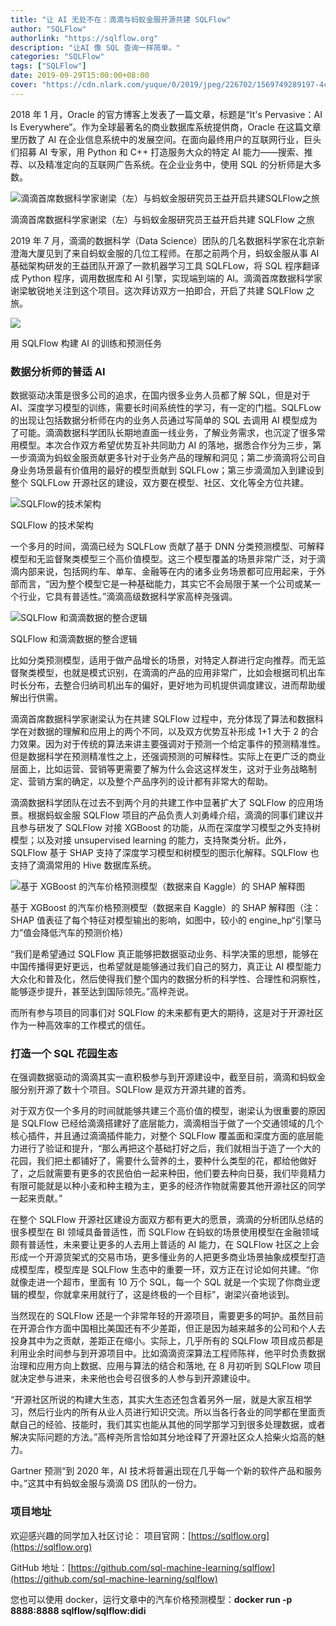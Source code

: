 ```yaml
---
title: "让 AI 无处不在：滴滴与蚂蚁金服开源共建 SQLFlow"
author: "SQLFlow"
authorlink: "https://sqlflow.org"
description: "让AI 像 SQL 查询一样简单。"
categories: "SQLFlow"
tags: ["SQLFlow"]
date: 2019-09-29T15:00:00+08:00
cover: "https://cdn.nlark.com/yuque/0/2019/jpeg/226702/1569749289197-4c3f02bc-28f4-49fe-9499-38c55a2e542d.jpeg"
---
```


2018 年 1 月，Oracle 的官方博客上发表了一篇文章，标题是“It's Pervasive：AI Is Everywhere”。作为全球最著名的商业数据库系统提供商，Oracle 在这篇文章里历数了 AI 在企业信息系统中的发展空间。在面向最终用户的互联网行业，巨头们招募 AI 专家，用 Python 和 C++ 打造服务大众的特定 AI 能力——搜索、推荐、以及精准定向的互联网广告系统。在企业业务中，使用 SQL 的分析师是大多数。

![滴滴首席数据科学家谢梁（左）与蚂蚁金服研究员王益开启共建SQLFlow之旅](https://cdn.nlark.com/yuque/0/2019/png/226702/1569746168256-0021b8db-3680-4ee1-bcfe-bc5f6e98a9ee.png)

滴滴首席数据科学家谢梁（左）与蚂蚁金服研究员王益开启共建 SQLFlow 之旅

2019 年 7 月，滴滴的数据科学（Data Science）团队的几名数据科学家在北京新澄海大厦见到了来自蚂蚁金服的几位工程师。在那之前两个月，蚂蚁金服从事 AI 基础架构研发的王益团队开源了一款机器学习工具 SQLFLow，将 SQL 程序翻译成 Python 程序，调用数据库和 AI 引擎，实现端到端的 AI。滴滴首席数据科学家谢梁敏锐地关注到这个项目。这次拜访双方一拍即合，开启了共建 SQLFlow 之旅。

![](https://cdn.nlark.com/yuque/0/2019/gif/226702/1569745868527-966525c1-7034-4b1a-a428-20645a770e00.gif)

用 SQLFlow 构建 AI 的训练和预测任务

### 数据分析师的普适 AI

数据驱动决策是很多公司的追求，在国内很多业务人员都了解 SQL，但是对于 AI、深度学习模型的训练，需要长时间系统性的学习，有一定的门槛。SQLFLow 的出现让包括数据分析师在内的业务人员通过写简单的 SQL 去调用 AI 模型成为了可能。滴滴数据科学团队长期地直面一线业务，了解业务需求，也沉淀了很多常用模型。本次合作双方希望优势互补共同助力 AI 的落地，据悉合作分为三步，第一步滴滴为蚂蚁金服贡献更多针对于业务产品的理解和洞见；第二步滴滴将公司自身业务场景最有价值用的最好的模型贡献到 SQLFLow；第三步滴滴加入到建设到整个 SQLFLow 开源社区的建设，双方要在模型、社区、文化等全方位共建。

![SQLFlow的技术架构](https://cdn.nlark.com/yuque/0/2019/png/226702/1569746422518-538c9048-9fb9-427f-83c1-1e6d21d4fc7b.png)

SQLFlow 的技术架构

一个多月的时间，滴滴已经为 SQLFLow 贡献了基于 DNN 分类预测模型、可解释模型和无监督聚类模型三个高价值模型。这三个模型覆盖的场景非常广泛，对于滴滴内部来说，包括网约车、单车、金融等在内的诸多业务场景都可应用起来，于外部而言，“因为整个模型它是一种基础能力，其实它不会局限于某一个公司或某一个行业，它具有普适性。”滴滴高级数据科学家高梓尧强调。

![SQLFlow 和滴滴数据的整合逻辑](https://cdn.nlark.com/yuque/0/2019/png/226702/1569746554891-606e4d7c-bc38-4213-8479-6284470708dd.png)

SQLFlow 和滴滴数据的整合逻辑

比如分类预测模型，适用于做产品增长的场景，对特定人群进行定向推荐。而无监督聚类模型，也就是模式识别，在滴滴的产品的应用非常广，比如会根据司机出车时长分布，去整合归纳司机出车的偏好，更好地为司机提供调度建议，进而帮助缓解出行供需。

滴滴首席数据科学家谢梁认为在共建 SQLFlow 过程中，充分体现了算法和数据科学在对数据的理解和应用上的两个不同，以及双方优势互补形成 1+1 大于 2 的合力效果。因为对于传统的算法来讲主要强调对于预测一个给定事件的预测精准性。但是数据科学在预测精准性之上，还强调预测的可解释性。实际上在更广泛的商业层面上，比如运营、营销等更需要了解为什么会这这样发生，这对于业务战略制定、营销方案的确定，以及整个产品序列的设计都有非常大的帮助。

滴滴数据科学团队在过去不到两个月的共建工作中显著扩大了 SQLFlow 的应用场景。根据蚂蚁金服 SQLFlow 项目的产品负责人刘勇峰介绍，滴滴的同事们建议并且参与研发了 SQLFlow 对接 XGBoost 的功能，从而在深度学习模型之外支持树模型；以及对接 unsupervised learning 的能力，支持聚类分析。此外，SQLFlow 基于 SHAP 支持了深度学习模型和树模型的图示化解释。SQLFlow 也支持了滴滴常用的 Hive 数据库系统。

![基于 XGBoost 的汽车价格预测模型（数据来自 Kaggle）的 SHAP 解释图](https://cdn.nlark.com/yuque/0/2019/png/226702/1569746579040-0c76218f-d4a1-4e50-ad94-ca8d781e899e.png)

基于 XGBoost 的汽车价格预测模型（数据来自 Kaggle）的 SHAP 解释图（注：SHAP 值表征了每个特征对模型输出的影响，如图中，较小的 engine_hp“引擎马力”值会降低汽车的预测价格）

“我们是希望通过 SQLFlow 真正能够把数据驱动业务、科学决策的思想，能够在中国传播得更好更远，也希望就是能够通过我们自己的努力，真正让 AI 模型能力大众化和普及化，然后使得我们整个国内的数据分析的科学性、合理性和洞察性，能够逐步提升，甚至达到国际领先。”高梓尧说。

而所有参与项目的同事们对 SQLFlow 的未来都有更大的期待，这是对于开源社区作为一种高效率的工作模式的信任。

### 打造一个 SQL 花园生态

在强调数据驱动的滴滴其实一直积极参与到开源建设中，截至目前，滴滴和蚂蚁金服分别开源了数十个项目。SQLFlow 是双方开源共建的首秀。

对于双方仅一个多月的时间就能够共建三个高价值的模型，谢梁认为很重要的原因是 SQLFlow 已经给滴滴搭建好了底层能力，滴滴相当于做了一个交通领域的几个核心插件，并且通过滴滴插件能力，对整个 SQLFlow 覆盖面和深度方面的底层能力进行了验证和提升，“那么再把这个基础打好之后，我们就相当于造了一个大的花园，我们把土都铺好了，需要什么营养的土，要种什么类型的花，都给他做好了，之后就需要有更多的农民伯伯一起来种田，他们要去种向日葵，我们毕竟精力有限可能就是以种小麦和种主粮为主，更多的经济作物就需要其他开源社区的同学一起来贡献。”

在整个 SQLFlow 开源社区建设方面双方都有更大的愿景，滴滴的分析团队总结的很多模型在 BI 领域具备普适性，而 SQLFlow 在蚂蚁的场景使用模型在金融领域颇有普适性，未来要让更多的人去用上普适的 AI 能力，在 SQLFlow 社区之上会形成一个开源货架式的交易市场，更多懂业务的人把更多商业场景抽象成模型打造成模型库，模型库是 SQLFlow 生态中的重要一环，双方正在讨论如何共建。“你就像走进一个超市，里面有 10 万个 SQL，每一个 SQL 就是一个实现了你商业逻辑的模型，你就拿来用就行了，这是终极的一个目标”，谢梁兴奋地谈到。

当然现在的 SQLFlow 还是一个非常年轻的开源项目，需要更多的呵护。虽然目前在开源合作方面中国相比美国还有不少差距，但正是因为越来越多的公司和个人去投身其中为之贡献，差距正在缩小。实际上，几乎所有的 SQLFlow 项目成员都是利用业余时间参与到开源项目中。比如滴滴资深算法工程师陈祥，他平时负责数据治理和应用方向上数据、应用与算法的结合和落地, 在 8 月初听到 SQLFlow 项目就决定参与进来，未来他也会号召很多的人参与到开源建设中。

“开源社区所说的构建大生态，其实大生态还包含着另外一层，就是大家互相学习，然后行业内的所有从业人员进行知识交流。所以当各行各业的同学都在里面贡献自己的经验、技能时，我们其实也能从其他的同学那学习到很多处理数据，或者解决实际问题的方法。”高梓尧所言恰如其分地诠释了开源社区众人拾柴火焰高的魅力。

Gartner 预测“到 2020 年，AI 技术将普遍出现在几乎每一个新的软件产品和服务中。”这其中有蚂蚁金服与滴滴 DS 团队的一份力。

### 项目地址

欢迎感兴趣的同学加入社区讨论：
项目官网：[https://sqlflow.org](https://sqlflow.org)

GitHub 地址：[https://github.com/sql-machine-learning/sqlflow](https://github.com/sql-machine-learning/sqlflow)

您也可以使用 docker，运行文章中的汽车价格预测模型：**docker run -p 8888:8888 sqlflow/sqlflow:didi**
